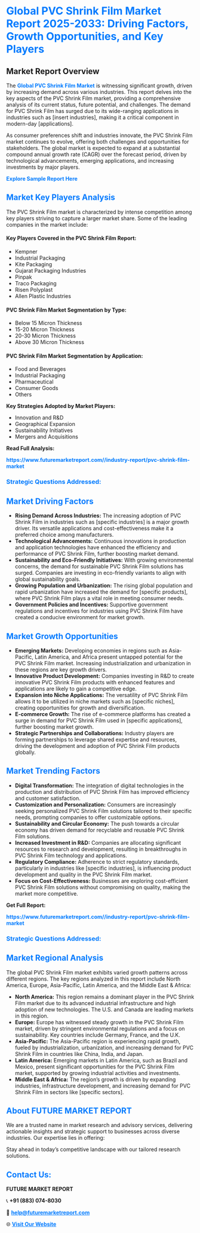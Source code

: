 <h1 style="color: #007BFF;">Global PVC Shrink Film Market Report 2025-2033: Driving Factors, Growth Opportunities, and Key Players</h1>

<section id="overview">
<h2>Market Report Overview</h2>
<p>The <a href="https://www.futuremarketreport.com//industry-report/pvc-shrink-film-market" style="color: #007BFF; text-decoration: none;"><strong>Global PVC Shrink Film Market</strong></a> is witnessing significant growth, driven by increasing demand across various industries. This report delves into the key aspects of the PVC Shrink Film market, providing a comprehensive analysis of its current status, future potential, and challenges. The demand for PVC Shrink Film has surged due to its wide-ranging applications in industries such as [insert industries], making it a critical component in modern-day [applications].</p>
<p>As consumer preferences shift and industries innovate, the PVC Shrink Film market continues to evolve, offering both challenges and opportunities for stakeholders. The global market is expected to expand at a substantial compound annual growth rate (CAGR) over the forecast period, driven by technological advancements, emerging applications, and increasing investments by major players.</p>
</section>

<section id="overview">
<p><a href="https://www.futuremarketreport.com//request-sample/reportId=61350" style="color: #007BFF; text-decoration: none;"><strong>Explore Sample Report Here</strong></a></p>
</section>

<section id="key-players">
<h2 style="color: #007BFF;">Market Key Players Analysis</h2>
<p>The PVC Shrink Film market is characterized by intense competition among key players striving to capture a larger market share. Some of the leading companies in the market include:</p>
<h4>Key Players Covered in the PVC Shrink Film Report:</h4>
<ul><li>Kempner</li><li>Industrial Packaging</li><li>Kite Packaging</li><li>Gujarat Packaging Industries</li><li>Pinpak</li><li>Traco Packaging</li><li>Risen Polyplast</li><li>Allen Plastic Industries</li></ul>
<h4>PVC Shrink Film Market Segmentation by Type:</h4>
<ul><li>Below 15 Micron Thickness</li><li>15-20 Micron Thickness</li><li>20-30 Micron Thickness</li><li>Above 30 Micron Thickness</li></ul>

<h4>PVC Shrink Film Market Segmentation by Application:</h4>
<ul><li>Food and Beverages</li><li>Industrial Packaging</li><li>Pharmaceutical</li><li>Consumer Goods</li><li>Others</li></ul>
<p><strong>Key Strategies Adopted by Market Players:</strong></p>
<ul>
<li>Innovation and R&D</li>
<li>Geographical Expansion</li>
<li>Sustainability Initiatives</li>
<li>Mergers and Acquisitions</li>
</ul>
</section>

<section>
<p><strong>Read Full Analysis: </strong></p><a href="https://www.futuremarketreport.com//industry-report/pvc-shrink-film-market" style="color: #007BFF; text-decoration: none;"><strong>https://www.futuremarketreport.com//industry-report/pvc-shrink-film-market</strong></a>
<h3 style="color: #007BFF;">Strategic Questions Addressed:</h3>
</section>

<section id="driving-factors">
<h2 style="color: #007BFF;">Market Driving Factors</h2>
<ul>
<li><strong>Rising Demand Across Industries:</strong> The increasing adoption of PVC Shrink Film in industries such as [specific industries] is a major growth driver. Its versatile applications and cost-effectiveness make it a preferred choice among manufacturers.</li>
<li><strong>Technological Advancements:</strong> Continuous innovations in production and application technologies have enhanced the efficiency and performance of PVC Shrink Film, further boosting market demand.</li>
<li><strong>Sustainability and Eco-Friendly Initiatives:</strong> With growing environmental concerns, the demand for sustainable PVC Shrink Film solutions has surged. Companies are investing in eco-friendly variants to align with global sustainability goals.</li>
<li><strong>Growing Population and Urbanization:</strong> The rising global population and rapid urbanization have increased the demand for [specific products], where PVC Shrink Film plays a vital role in meeting consumer needs.</li>
<li><strong>Government Policies and Incentives:</strong> Supportive government regulations and incentives for industries using PVC Shrink Film have created a conducive environment for market growth.</li>
</ul>
</section>

<section id="growth-opportunities">
<h2 style="color: #007BFF;">Market Growth Opportunities</h2>
<ul>
<li><strong>Emerging Markets:</strong> Developing economies in regions such as Asia-Pacific, Latin America, and Africa present untapped potential for the PVC Shrink Film market. Increasing industrialization and urbanization in these regions are key growth drivers.</li>
<li><strong>Innovative Product Development:</strong> Companies investing in R&D to create innovative PVC Shrink Film products with enhanced features and applications are likely to gain a competitive edge.</li>
<li><strong>Expansion into Niche Applications:</strong> The versatility of PVC Shrink Film allows it to be utilized in niche markets such as [specific niches], creating opportunities for growth and diversification.</li>
<li><strong>E-commerce Growth:</strong> The rise of e-commerce platforms has created a surge in demand for PVC Shrink Film used in [specific applications], further boosting market growth.</li>
<li><strong>Strategic Partnerships and Collaborations:</strong> Industry players are forming partnerships to leverage shared expertise and resources, driving the development and adoption of PVC Shrink Film products globally.</li>
</ul>
</section>

<section id="trending-factors">
<h2 style="color: #007BFF;">Market Trending Factors</h2>
<ul>
<li><strong>Digital Transformation:</strong> The integration of digital technologies in the production and distribution of PVC Shrink Film has improved efficiency and customer satisfaction.</li>
<li><strong>Customization and Personalization:</strong> Consumers are increasingly seeking personalized PVC Shrink Film solutions tailored to their specific needs, prompting companies to offer customizable options.</li>
<li><strong>Sustainability and Circular Economy:</strong> The push towards a circular economy has driven demand for recyclable and reusable PVC Shrink Film solutions.</li>
<li><strong>Increased Investment in R&D:</strong> Companies are allocating significant resources to research and development, resulting in breakthroughs in PVC Shrink Film technology and applications.</li>
<li><strong>Regulatory Compliance:</strong> Adherence to strict regulatory standards, particularly in industries like [specific industries], is influencing product development and quality in the PVC Shrink Film market.</li>
<li><strong>Focus on Cost-Effectiveness:</strong> Businesses are exploring cost-efficient PVC Shrink Film solutions without compromising on quality, making the market more competitive.</li>
</ul>
</section>

<section>
<p><strong>Get Full Report: </strong></p><a href="https://www.futuremarketreport.com//industry-report/pvc-shrink-film-market" style="color: #007BFF; text-decoration: none;"><strong>https://www.futuremarketreport.com//industry-report/pvc-shrink-film-market</strong></a>
<h3 style="color: #007BFF;">Strategic Questions Addressed:</h3>
</section>


<section id="regional-analysis">
<h2 style="color: #007BFF;">Market Regional Analysis</h2>
<p>The global PVC Shrink Film market exhibits varied growth patterns across different regions. The key regions analyzed in this report include North America, Europe, Asia-Pacific, Latin America, and the Middle East & Africa:</p>
<ul>
<li><strong>North America:</strong> This region remains a dominant player in the PVC Shrink Film market due to its advanced industrial infrastructure and high adoption of new technologies. The U.S. and Canada are leading markets in this region.</li>
<li><strong>Europe:</strong> Europe has witnessed steady growth in the PVC Shrink Film market, driven by stringent environmental regulations and a focus on sustainability. Key countries include Germany, France, and the U.K.</li>
<li><strong>Asia-Pacific:</strong> The Asia-Pacific region is experiencing rapid growth, fueled by industrialization, urbanization, and increasing demand for PVC Shrink Film in countries like China, India, and Japan.</li>
<li><strong>Latin America:</strong> Emerging markets in Latin America, such as Brazil and Mexico, present significant opportunities for the PVC Shrink Film market, supported by growing industrial activities and investments.</li>
<li><strong>Middle East & Africa:</strong> The region’s growth is driven by expanding industries, infrastructure development, and increasing demand for PVC Shrink Film in sectors like [specific sectors].</li>
</ul>
</section>

<footer>
<h2 style="color: #007BFF;">About FUTURE MARKET REPORT</h2>
<p>We are a trusted name in market research and advisory services, delivering actionable insights and strategic support to businesses across diverse industries. Our expertise lies in offering:</p>

<p>Stay ahead in today’s competitive landscape with our tailored research solutions.</p>

<h2 style="color: #007BFF;">Contact Us:</h2>
<p><strong>FUTURE MARKET REPORT</strong></p>
<p>📞 <strong>+91 (883) 074-8030</strong></p>
<p>📧 <strong><a href="mailto:help@futuremarketreport.com" style="color: #007BFF;">help@futuremarketreport.com</a></strong></p>
<p>🌐 <strong><a href="https://www.futuremarketreport.com/" style="color: #007BFF;">Visit Our Website</a></strong></p>
</footer>